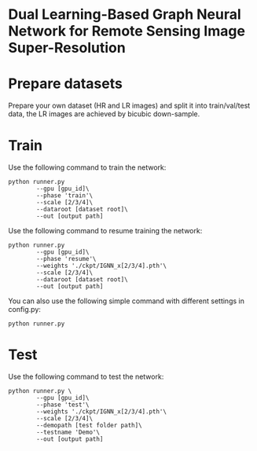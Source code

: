 # Dual Learning-Based Graph  Neural Network for Remote Sensing Image Super-Resolution
Prepare datasets
===
Prepare your own dataset (HR and LR images) and split it into train/val/test data, the LR images are achieved by bicubic down-sample.

Train
===
Use the following command to train the network:
```
python runner.py
        --gpu [gpu_id]\
        --phase 'train'\
        --scale [2/3/4]\
        --dataroot [dataset root]\
        --out [output path]
```

Use the following command to resume training the network:
```
python runner.py 
        --gpu [gpu_id]\
        --phase 'resume'\
        --weights './ckpt/IGNN_x[2/3/4].pth'\
        --scale [2/3/4]\
        --dataroot [dataset root]\
        --out [output path]
```
You can also use the following simple command with different settings in config.py:
```
python runner.py
```

Test
===
Use the following command to test the network:
```
python runner.py \
        --gpu [gpu_id]\
        --phase 'test'\
        --weights './ckpt/IGNN_x[2/3/4].pth'\
        --scale [2/3/4]\
        --demopath [test folder path]\
        --testname 'Demo'\
        --out [output path]
```
